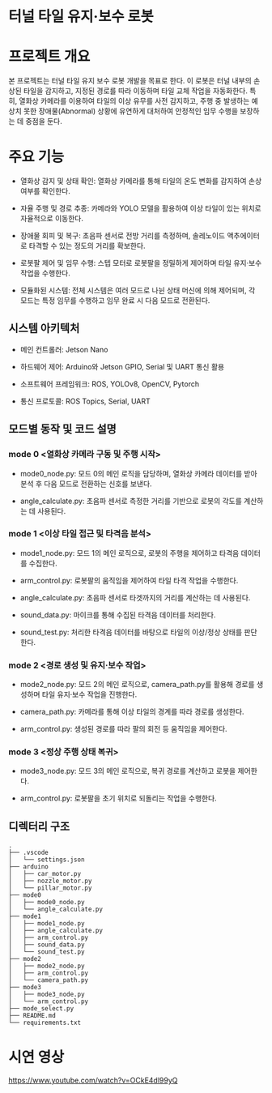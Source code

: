 # 터널 타일 유지·보수 로봇
# 프로젝트 개요
본 프로젝트는 터널 타일 유지 보수 로봇 개발을 목표로 한다. 이 로봇은 터널 내부의 손상된 타일을 감지하고, 지정된 경로를 따라 이동하며 타일 교체 작업을 자동화한다. 특히, 열화상 카메라를 이용하여 타일의 이상 유무를 사전 감지하고, 주행 중 발생하는 예상치 못한 장애물(Abnormal) 상황에 유연하게 대처하여 안정적인 임무 수행을 보장하는 데 중점을 둔다.

# 주요 기능
- 열화상 감지 및 상태 확인: 열화상 카메라를 통해 타일의 온도 변화를 감지하여 손상 여부를 확인한다.

- 자율 주행 및 경로 추종: 카메라와 YOLO 모델을 활용하여 이상 타일이 있는 위치로 자율적으로 이동한다.

- 장애물 회피 및 복구: 초음파 센서로 전방 거리를 측정하며, 솔레노이드 액추에이터로 타격할 수 있는 정도의 거리를 확보한다.

- 로봇팔 제어 및 임무 수행: 스텝 모터로 로봇팔을 정밀하게 제어하며 타일 유지·보수 작업을 수행한다.

- 모듈화된 시스템: 전체 시스템은 여러 모드로 나뉜 상태 머신에 의해 제어되며, 각 모드는 특정 임무를 수행하고 임무 완료 시 다음 모드로 전환된다.

## 시스템 아키텍처
- 메인 컨트롤러: Jetson Nano

- 하드웨어 제어: Arduino와 Jetson GPIO, Serial 및 UART 통신 활용

- 소프트웨어 프레임워크: ROS, YOLOv8, OpenCV, Pytorch

- 통신 프로토콜: ROS Topics, Serial, UART

## 모드별 동작 및 코드 설명
### mode 0 <열화상 카메라 구동 및 주행 시작>

- mode0_node.py: 모드 0의 메인 로직을 담당하며, 열화상 카메라 데이터를 받아 분석 후 다음 모드로 전환하는 신호를 보낸다.

- angle_calculate.py: 초음파 센서로 측정한 거리를 기반으로 로봇의 각도를 계산하는 데 사용된다.

### mode 1 <이상 타일 접근 및 타격음 분석>

- mode1_node.py: 모드 1의 메인 로직으로, 로봇의 주행을 제어하고 타격음 데이터를 수집한다.

- arm_control.py: 로봇팔의 움직임을 제어하여 타일 타격 작업을 수행한다.

- angle_calculate.py: 초음파 센서로 타겟까지의 거리를 계산하는 데 사용된다.

- sound_data.py: 마이크를 통해 수집된 타격음 데이터를 처리한다.

- sound_test.py: 처리한 타격음 데이터를 바탕으로 타일의 이상/정상 상태를 판단한다.

### mode 2 <경로 생성 및 유지·보수 작업>

- mode2_node.py: 모드 2의 메인 로직으로, camera_path.py를 활용해 경로를 생성하며 타일 유지·보수 작업을 진행한다.

- camera_path.py: 카메라를 통해 이상 타일의 경계를 따라 경로를 생성한다.

- arm_control.py: 생성된 경로를 따라 팔의 회전 등 움직임을 제어한다.

### mode 3 <정상 주행 상태 복귀>

- mode3_node.py: 모드 3의 메인 로직으로, 복귀 경로를 계산하고 로봇을 제어한다.

- arm_control.py: 로봇팔을 초기 위치로 되돌리는 작업을 수행한다.


## 디렉터리 구조

```text
.
├── .vscode
│   └── settings.json
├── arduino
│   ├── car_motor.py
│   ├── nozzle_motor.py
│   └── pillar_motor.py
├── mode0
│   ├── mode0_node.py
│   └── angle_calculate.py
├── mode1
│   ├── mode1_node.py
│   ├── angle_calculate.py
│   ├── arm_control.py
│   ├── sound_data.py
│   └── sound_test.py
├── mode2
│   ├── mode2_node.py
│   ├── arm_control.py
│   └── camera_path.py
├── mode3
│   ├── mode3_node.py
│   └── arm_control.py
├── mode_select.py
├── README.md
└── requirements.txt
```

# 시연 영상
https://www.youtube.com/watch?v=OCkE4dl99yQ
